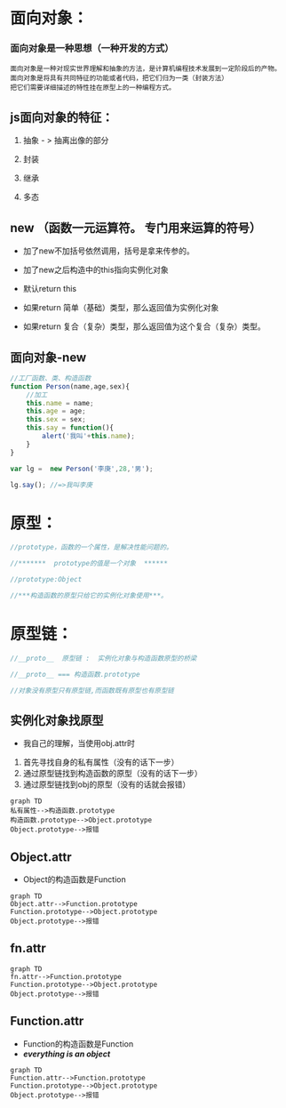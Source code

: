 # 面向对象：
### 面向对象是一种思想（一种开发的方式）

    面向对象是一种对现实世界理解和抽象的方法，是计算机编程技术发展到一定阶段后的产物。
    面向对象是将具有共同特征的功能或者代码，把它们归为一类（封装方法）
    把它们需要详细描述的特性挂在原型上的一种编程方式。

## js面向对象的特征：
1. 抽象  - >  抽离出像的部分

2. 封装
3. 继承
4. 多态

## new  （函数一元运算符。 专门用来运算的符号）

- 加了new不加括号依然调用，括号是拿来传参的。

- 加了new之后构造中的this指向实例化对象

- 默认return  this

- 如果return 简单（基础）类型，那么返回值为实例化对象

- 如果return 复合（复杂）类型，那么返回值为这个复合（复杂）类型。



## 面向对象-new

```javascript
//工厂函数、类、构造函数
function Person(name,age,sex){
    //加工
    this.name = name;
    this.age = age;
    this.sex = sex;
    this.say = function(){
        alert('我叫'+this.name);
    }
}

var lg =  new Person('李庚',28,'男');

lg.say(); //=>我叫李庚
```

# 原型：
```javascript
//prototype，函数的一个属性，是解决性能问题的。

//*******  prototype的值是一个对象  ******

//prototype:Object

//***构造函数的原型只给它的实例化对象使用***。
```
# 原型链：
```javascript
//__proto__  原型链 :  实例化对象与构造函数原型的桥梁

//__proto__ === 构造函数.prototype

//对象没有原型只有原型链,而函数既有原型也有原型链

```

## 实例化对象找原型

- 我自己的理解，当使用obj.attr时
1. 首先寻找自身的私有属性（没有的话下一步）
2. 通过原型链找到构造函数的原型（没有的话下一步）
3. 通过原型链找到obj的原型（没有的话就会报错） 

```
graph TD
私有属性-->构造函数.prototype
构造函数.prototype-->Object.prototype
Object.prototype-->报错
```
## Object.attr
- Object的构造函数是Function
```
graph TD
Object.attr-->Function.prototype
Function.prototype-->Object.prototype
Object.prototype-->报错

```

## fn.attr

```
graph TD
fn.attr-->Function.prototype
Function.prototype-->Object.prototype
Object.prototype-->报错

```

## Function.attr
- Function的构造函数是Function
- ***everything  is  an  object***
```
graph TD
Function.attr-->Function.prototype
Function.prototype-->Object.prototype
Object.prototype-->报错

```

